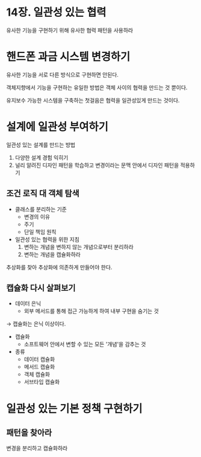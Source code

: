 # 14장. 일관성 있는 협력

유사한 기능을 구현하기 위해 유사한 협력 패턴을 사용하라

# 핸드폰 과금 시스템 변경하기

유사한 기능을 서로 다른 방식으로 구현하면 안된다.

객체지향에서 기능을 구현하는 유일한 방법은 객체 사이의 협력을 만드는 것 뿐이다.

유지보수 가능한 시스템을 구축하는 첫걸음은 협력을 일관성있게 만드는 것이다.

# 설계에 일관성 부여하기

일관성 있는 설계를 만드는 방법

1. 다양한 설계 경험 익히기
2. 널리 알려진 디자인 패턴을 학습하고 변경이라는 문맥 안에서 디자인 패턴을 적용하기

## 조건 로직 대 객체 탐색

- 클래스를 분리하는 기준
    - 변경의 이유
    - 주기
    - 단일 책임 원칙
- 일관성 있는 협력을 위한 지침
    1. 변하는 개념을 변하지 않는 개념으로부터 분리하라
    2. 변하는 개념을 캡슐화하라

추상화를 찾아 추상화에 의존하게 만들어야 한다.

## 캡슐화 다시 살펴보기

- 데이터 은닉
    - 외부 메서드를 통해 접근 가능하게 하여 내부 구현을 숨기는 것

→ 캡슐화는 은닉 이상이다.

- 캡슐화
    - 소프트웨어 안에서 변할 수 있는 모든 '개념'을 감추는 것
- 종류
    - 데이터 캡슐화
    - 메서드 캡슐화
    - 객체 캡슐화
    - 서브타입 캡슐화

# 일관성 있는 기본 정책 구현하기

## 패턴을 찾아라

변경을 분리하고 캡슐화하라
